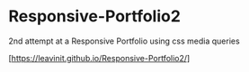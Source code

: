 # Responsive-Portfolio2
2nd attempt at a Responsive Portfolio using css media queries

[https://leavinit.github.io/Responsive-Portfolio2/]
